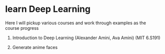 # learn Deep Learning
Here I will pickup various courses and work through examples as the course progress

1. Introduction to Deep Learning (Alexander Amini, Ava Amini) (MIT 6.S191)

2. Generate anime faces
